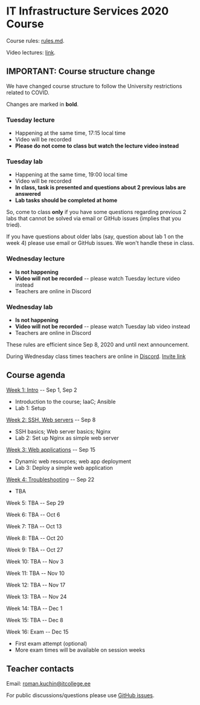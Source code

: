 # IT Infrastructure Services 2020 Course

Course rules: [rules.md](rules.md).

Video lectures: [link](https://echo360.org.uk/section/d36fa51a-ee53-42cd-885e-11a2d2fd0638/public).


## IMPORTANT: Course structure change

We have changed course structure to follow the University restrictions
related to COVID.

Changes are marked in **bold**.

### Tuesday lecture

 - Happening at the same time, 17:15 local time
 - Video will be recorded
 - **Please do not come to class but watch the lecture video instead**

### Tuesday lab

 - Happening at the same time, 19:00 local time
 - Video will be recorded
 - **In class, task is presented and questions about 2 previous labs are answered**
 - **Lab tasks should be completed at home**

So, come to class **only** if you have some questions regarding previous 2 labs
that cannot be solved via email or GitHub issues (implies that you tried).

If you have questions about older labs (say, question about lab 1 on the week 4)
please use email or GitHub issues. We won't handle these in class.

### Wednesday lecture

 - **Is not happening**
 - **Video will not be recorded** -- please watch Tuesday lecture video instead
 - Teachers are online in Discord

### Wednesday lab

 - **Is not happening**
 - **Video will not be recorded** -- please watch Tuesday lab video instead
 - Teachers are online in Discord

These rules are efficient since Sep 8, 2020 and until next announcement.

During Wednesday class times teachers are online in [Discord](https://discord.com/download). [Invite link](https://discord.gg/pyy2zN)


## Course agenda

[Week 1: Intro](./01-intro) --  Sep 1, Sep 2
 - Introduction to the course; IaaC; Ansible
 - Lab 1: Setup

[Week 2: SSH, Web servers](./02-web-server) -- Sep 8
 - SSH basics; Web server basics; Nginx
 - Lab 2: Set up Nginx as simple web server

[Week 3: Web applications](./03-web-app) -- Sep 15
 - Dynamic web resources; web app deployment
 - Lab 3: Deploy a simple web application

[Week 4: Troubleshooting](./04-troubleshooting) -- Sep 22
 - TBA

Week 5: TBA -- Sep 29

Week 6: TBA -- Oct 6

Week 7: TBA -- Oct 13

Week 8: TBA -- Oct 20

Week 9: TBA -- Oct 27

Week 10: TBA -- Nov 3

Week 11: TBA -- Nov 10

Week 12: TBA -- Nov 17

Week 13: TBA -- Nov 24

Week 14: TBA -- Dec 1

Week 15: TBA -- Dec 8

Week 16: Exam -- Dec 15
 - First exam attempt (optional)
 - More exam times will be available on session weeks


## Teacher contacts

Email: roman.kuchin@itcollege.ee

For public discussions/questions please use [GitHub issues](https://github.com/romankuchin/ica0002-2020/issues).
